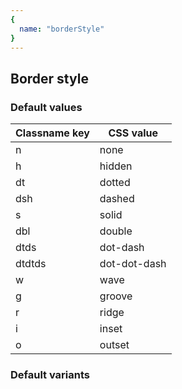 ```yaml
---
{
  name: "borderStyle"
}
---
```


## Border style

### Default values
<!-- defaults.values.start -->
|Classname key|CSS value   |
|-------------|------------|
|n            |none        |
|h            |hidden      |
|dt           |dotted      |
|dsh          |dashed      |
|s            |solid       |
|dbl          |double      |
|dtds         |dot-dash    |
|dtdtds       |dot-dot-dash|
|w            |wave        |
|g            |groove      |
|r            |ridge       |
|i            |inset       |
|o            |outset      |

<!-- defaults.values.end -->


### Default variants
<!-- defaults.variants.start -->

<!-- defaults.variants.end -->
